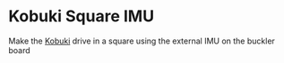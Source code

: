 Kobuki Square IMU
=================

Make the [Kobuki](http://kobuki.yujinrobot.com/wiki/online-user-guide/)
drive in a square using the external IMU on the buckler board
